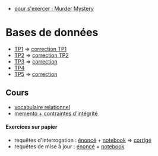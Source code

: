 * [pour s'exercer : Murder Mystery](https://edenmaths.gitlab.io/bcpst1/2022_23/INFORMATIQUE/12_sql/#sql-murder-mystery)

# Bases de données

* [TP1](TP1.md) => [correction TP1](https://notebook.basthon.fr/?kernel=sql&module=https%3A%2F%2Fraw.githubusercontent.com%2Fthfruchart%2Ftnsi%2Fmain%2F03%2Flivres.sql&ipynb=eJztWN1yG7cZfRXMehJaGkb8kSiKjK2OJcuyXdpOFLe9yHo04O5HEtUSoPFjm_HovrntEyS940X7BL3byXv1A3ZJLrmg1ISWM53pjEjtAh8OPuAcHAD8GESQJCrofv8xGIOmMdU06H68rrrySz2dQNANxlRexeI9D6qBEkZGtuyVeSeZJPQdROT7E6r0SPA390daT1S3VuNCQ1-Iq71-VrM3kDX1Nqn9YSDF-OE8StL3e0OmR6ZvFMhIcA1c70ViXNOjgTTRiEpd01yx2pgyXqvv1-ADjCcJ7LHJlPe_HIvYJLAFXMLeSVB7mNlOcF39tVNw7x55KbQdJsnzIl0S8ntYjsMGEuOf4DydgSInz056z169fpr-7ds_nf2GvnZ3Gzvk0WDAohFIgj1xMe5L10fChhx7sE-UaNrHSmo0GKl2d9d7CrQ0SkMcdAc0UbDWcSRiKHaqIIFIk0gYru_v7hBLXo6NYTjmyGgm-KULCLrNTjUQRk-MzgSVPc_Bs3C4xAk3id7UfpEnfNC1SYI8ubyyBELeaHSwpasc6XGCdQ-yEUcJVeph6NoPJB1DGJC-kDFILGyEwfEDPQIa4z9JlJ6iakIH8xW109clkg1H-uss7nje3wMUzjF-SfuVN--LeGpR8BMfYzpYEy9issqaS-kY536F5Os3v4X2Zol2y7QWRuGrmjNthaZt_USmMxsDSpPKBaD4Kp9IBRa1IADyHjOy_YGtSNgVzPvzUXtwuJ00bHuvNLDzkJ8LFTHOpyE_eXTx_NGfz3r4ROVf0ZySzyAXzOFWpcxTLMglr5mn7KnJh3DXEtsvSOy-olwRFNEknWlmKdj5fWUXM6UZ31p_7S311_6__u5Mfwdli4MVVf03ysNtfgw8wgIqyfm24vvurHd2-tqmUp1L7MnFqxdz7f3l6dnF2byi9-yPZ6Ry_kXla69yjrZU3tENytNZCiF_klDTB6lDfY6jRNJC_kq-xwFiAQg5xPcX1ExQdJS7oClOashPR9REIF3QYCBhaouAgw1JZ5LKGNulP8u3Bn7AItqXDBJyTmWU_pOG_CxhQhd68EYyDDyX2LPF_DeeyeTnXBL4yebo1hUyn8JM7XbJZDNZXhfZzC7j3PDLYcsJL0DaeS-H5jwUIR0dvkhLzzIwY8nTec7FMnKVvHILR-btg7oJl3lgHfWFfJ0C7tpRWquOghtZdlReuEh28M9NpELdId1tXsgWTinDRQ4k_Yk06_V61brR3G4yqBWz6X2inS6DdlucSy_f4bLibIPrfVHBDGP8cIAHNjmvZWx5Dj_YdA53qYS8B-SUSm5npSKkfcf7jYlj4H2JlyEX8FLg5fAxKAWMYwEl3-C4gNPYXk7IBK9iGdCJNEw7u6fkCU66yfG-SZCpt6YyMvauplzsY2GfLZHIHFL0IQt9jk_u9lMBNZFMu9jXdNwXGRgZC47VqgKDAT65jivpj7GJqB01UXhLZJibpglkqeJws-wuhBlCvhnZEX0G53JzfKtZrVJQXnVrlPgCVijyBPgo8-KUKfTns0apF6tEsR9qnXIvVi4Bb926JDxBmyTinyorGW9P6xK6a-s79FhfFSeKqT53aczdbrMdprOYuWOONcTHVA6piauZytOZcp6XY0RSMLfDwd6nNMEqsdlWM5srOyJk6T2s5LlViFtspD_NW1AV-Xyttb-dL9r2N_iitkmH2qUQ8kfKbSQfCDLxg5vkE0iGgKegTvvoq2a90WzUG63DZqgbnXanEI8cnSbpTEzSfzjUZXi9fli34Z2OF16CFlytNjg6CDVuE81VfBv-UsgxbiWr-Rw0jlx8qxjPyamQClYTb2bArc_riPixk7x4yfbB28xyExWLU8kqI4tiS0x5TW8gygNm-SqAdW4CW6fRC3d0sCi2pN6cW5Fk30iR6yJa6ya0XALeCWsebIK5E39r73xSe3teoYwkxm9vcTr7fR0uDFx-PYPrZ83jcIf0m9yW983Wpvumz-Rwf3tB03-507UhT_F2TE5HuByAmtwumh2USLt56Hyl0Q75cxpdkRMqpcj5Sn_ECwFnKLVCk3qrVXcO0zgM-WOwhwLHZDRisPA4G4gazLHRs07tT_4rte3OYWte-8vfYzYBgoQuI-pH9Wa97SL20fMMiTAzGCBl7giSzrRgyRKy3W40jg7a-86F2_8L3ncDQ6ureUFUYTU32mVTuIG_MqCjsQh4WAYssVuGcSQXYTxmlXHvaWslcEvbpTJK7TOBFNvve4xyk27W4ObyKW4K7V9lmG9WSoIrnHlI1AQi-8ZRbNZn3tofHWOmcOVOL_PC777tYWFC-dDQ4TzqGjvg_YHdJOy1b_lyOWZcyKDbvP4PqdK-DQ)
* [TP2](TP2.md) => [correction TP2](https://notebook.basthon.fr/?kernel=sql&module=https%3A%2F%2Fraw.githubusercontent.com%2Fthfruchart%2Ftnsi%2Fmain%2F03%2Flivres.sql&ipynb=eJzVW21T20gS_itTTtWye0VAr7bEhlwMOMFZwKwhubpap6ixPYA28sgZjUi4VD7f5V9c7aewf8N_7Hr0akkjW2Bgc1W8eMY9j3p6up9ujUafGyPiun5j67fPjQnheIw5bmx9_rIe9p_x6ylpbDUmmL0fex9pY73hewEbib5ecMUchvAVGaHfdrDPLz367sdLzqf-1uYm9TgZet77jWH0zcY52_z7e8Iocbf9D-4P58ybbCfCDH_cuHD4ZTAMfMJGHuWE8o2RN9nkl-csGF1ixjc59Z3NCXbopqJvkk9kMnXJhjO9psMfJt44cMkKcK5zxYi_AYr91PiyfltLPHmCjjwuZotivdAWGtAn0A-zJ2gMPx6lsxvio53uzkG3d7o_-8-vbzrFazU4C3xOxo2tc-z6pHDpkTcm85c96Rx0dk_R39DLfu8QBT6-IOxnEAAdRgF3PHo28gLKG1vqesML-DTg0TJHnxPUSJqcwfwDl1cMT_Ujn_jm1AWrwUjqTQZ8ykj4H48BwCcDPpoO-JXjuvCRgHld6AG9z4aYMTKgh93d_c7BgL9tH8y-9rudAVcVYx31AzBRgE4ABsa1TEXVB_wYM8cHsIkzuiSu-WLiUQEoFhKG2XZTNRRTVVtGU9cHdO9Nv320N-Cv3xx0O0cgYOkxLkEuRq8wi5HtFPn3ccAwHdsvQkXBQ0HA0lTN0AzVsDVTsUHhXr_TfjPg7YN2F1ANK1V293L2Byc4CFEVM0XFE49Bt_oCD0cbYjqGptqaqii6YiuWpQpVd3rdExiw3z3oHh-DEXQzhT30AtehkapGCjodB0PP8c0XYIp_TTxngxIOc9Rbuq5ZutJqGkpLG9B-b6fTP4VR7ZPdNpjZNqU2mNN2yrwhYdzOW9cEWNtWbatlWU1hhpe9N_2jbqc_4Hvtt10ws2q25qFfQpCBV8TwrRR-fA7eSh3CjNQcTVWzwcy6amqarbYG9KD9pt85Aq1fwgrO_g2mAYvYSgR_zBw6cqbYLWl-7uIAnI_redUB0jRapmVqarPVAmufdA97sHIn4B397hFAG6Z8DTUlxfZ9B0C1TGfTsHQwsalaVksHQx93Trug8cns60775DR0OFPmxloGOSXc4cacr9m60QIJS7XBFhaAwtodtftg3JPT2dfj_bZQVtXVdXTs4lFi6UPsMCdGz4zhwyJSzMZa3kEUHTQ2lKZmmQZcCKI7jOBLPnEhgJ9xPASuGrnY97cHYZCfMzwhgwYaemxMGHSqg8bzZ_yS4DH8Y8jn10C0gxDmKXadC7qFmHNxyX-O5J4DGTwDmg0_R9yQNmOKSNujafoxJIy0FZooE0vpI-ra5Ez8iVUaeuNroRn8jp9H7AJfjsNmQjJpR4lr0m9CyklboVHTloyAMsg8D0X9oYqxThEvpfIRPWXDyyyV08mu0KlEXdmoPIOVFYoYLZUPiS1tSfhtXh_FrNCnQHoZXp77ZOYRXJihxpSYdpSYMWceo0IdGV1mNs-zZlmniEUz6JBM02aZU2tZSEa06ZcFvi2rlPBvOiKk4WxKcjbOKdaqUKxE0ek3BaYuaxUzdzogI_DMWiUer2UtKblnoHmOLysWcn4qnlB_5pXlDDCvlaZUaJVPC5md8tmhrE6YLTJ10qSRrf8CWtKqlCkklMw6-bxSVifOM5lCSbqZCxFp1snpVbV00lSUflvISHPKbcZcvhlmpedQG-fK8C_v7rFYhiKdQW0rrZa11aplraJanquCueMPocJjhIN2A1qsDzkE3VNNsVTdtMK2Bh75VDGealaVsAY8ZtiqptcRtjTwD9sQ5c68cLGYjIR1U7NaNqSpRFgD1SqFdQhpy7SadYQh4Wq6YmmtvHCx9IwnaOqQYM2mOidsVQurAK7odl64WBnGwraiKqapGJk1oH6lxYovNl3TsKHVUjJktVJYaSng6NBfR9iCkNDVpt3KCxdrxFjnpgKlwdyiqPBTJay3oB6AZWnlhQuBGAuDjW3Ltsx5NawqYVjLVlNTbL2OcMuAHwN8b174EQrSYvkIvyL80kYUhUtLS2khI8g2F6tpdxZYZfpdCJVG8upQaZzXgpJWRQlUygIFKBGyt4VKOGJ1qJRBakFJa6zU7Am_lKEktloCFbNPLShpKZNCJdxUWkFFUo1Jy5DUGRLmKmklK-wWQqW8tjpUynq1oKSFTWqrhBMLUILtbgmVMmYtKGlFk0ClfFqeoMQZFkKlbLs6VMrFi6FuW5HV2ip98gSpG6h9fi5uqhkCuqfeBBEuPk3Z7Ea0RM25hqHOCpioicPdWbQG8Was3cuWKVxjHUW7E2hAw4owvtqAvu51j-LWGejRSxob-MwZo-3sq6gjHhCp2JsbuSGyDMiH30SNAf3HfqffibugeIch2_G8pKWovVopatfYuKU99hEMNuCviMcuyF-4Q7Qg-UY6ps4aqfoIjqrlHTVaMXAKqBh86PCjlfTF7j7PPBajKaCEbr22g9nv-Iq49-O3kQKxx0YuJ3PYOZfbLjpkTj7vsDkHT7w78ti4T0xpe25S8qcNyoqPG5QKtw1nP6B9fIUv4P8BQW-9a_gI83DE_dyYUP4I_huqsdRlIy0lWyYyrR_BlXWJK6_XYN-ys89uRszhPppihj4ExP0QrAU0DoEMhPgcrfUJnd3co-uvy5j7L4iDWIGD7i-dZJLyUFj1yVvVo7coFHiOyNs-n90w5xMS2y7hgh07I058oHbPHzmUXg94qCuEDkZHgcNhdX3EyWQKMjvt_uv2W_FoLpaJw4wnwZ4NhkEHOGAOYb7wj93ZjY-Z5CqpQuBeu-7sxpvO_gjVLutD0KkXedsrHIAXjdeSwXLpXTwmOKh9dWGMI49NMB1LzQGXFbvpyCcjJh6blIwBEnvkSjyWq74OzPAC1o5iRzrH8vLsiFtPWqFQmSQkS9Ebzm7c2MDeZIovqFPz0sS9kHjG47Ln3WqBKjfPqoN4TmlHODUJExeDIB2QLP8yhHmOF8Pi5Vl6YWkA3Vr_ivC6vR2qg-8uWMXQXGle84F7F2Xmw_rWy5sE_d1nME8Jd0cpEsZdDFFVc9zCbWVkcx-TCqmoPtBDFUhGzVo_fnQAvo1m_0XAWWOQAyKIyh9dFceJxN30Axf8sRqlMifuz99wJp3RXid6BjV8dMOvP9XVitKltWLp0lpcxb8KCIPZgDMdY8jyYVUROWnIia8CF6ZFGAhidgHGDXAkSzm-YFB1RiP2oSAL5fcD5pIrkSXp7Cs4jDMmhRIAo1MgA9_hkJWgbI3G74qzYREJAzJhw4Bdh-n3ePYNtHvlMcfjYb107GI6-8ZJmC58h4r0SdsQ2ugXLEpecfYlhOx7Q4_7UQ53iOOifW8yIbEKh2JGQuql4_rJo7XZzdih-Lu5c8mvjDx9SVaqLFixcnLE8kqW5ZKVXZIzCistv55s5aXMOe8J0iJC4hkSBXOeIlcp8hw5fcs8SY5S9qxHIE9z-Y6eH59Q9BG-FmSZ8iiCu8eQwqoZEz7cfWcvuqyEN6MvNrIHRHP0mXU-5jPi3P1c_uThkmbpSGGtnsJxwVJbdjKvdJ6uRkf5tJysS3L8rWbf97lrWX3Qqt5xrNtLLTxM9bCCC85M3UFs2cGiumd9HlJu8aGeu0kuOZnzgKIPlRmaG5CG_oS0xciHYPYnpElIySI5icwwggQFmZ6sI0KRH0ynzJlEhbTYUw-GLtzt3EdW2OuCvY8eLz3oq6UH_Q7pYTm51yPzWrz8_8y3981oD0FV90sYDxXarRqhHUY2DkvDJLBhKX3EmSPuoMUzBPAQcQftTi_xcHbDRcm-OOZBjxHzXPe74QAY2Ovvdfpo558CXUoJxmqUYNShBFmxVOYFKQ8U2ETCAkU6KTDH90kJt0iStXnhNgFfj5Lqh3tNTlrKMw9FCVaNkx3phlpyPwhxD_fq0f6ZOfsGhAJB5dGx4_tkAhyCfhShhqaeD3f0EIDhufGfKm8j0RbyKDonDKPZzQV2Iwxc3ttLDpZEN9Qw03C_L94jEwpfLWOiuzPPevJAM77cvRFR_jRKbjdQehYlAZ4mhpWxT3M18mrWeYEwfqSZHIouvHd3CH6yh13X-4iv88eWC4IvwXGwuLhY1s5kGj6MWyB_QNBr8f4DeNZYPMc-94K8fPGVuoptx9xJ4-KYdEsyJyV97-01Hr1HO2EAhI65NvvKCaMOePj8AeW_9k2u_EO8midoF753NL--aeei46oL0SROsDqoxFNqgS5-m2jR3idffHR0MXB-s3QJVI0XeRY4ZskMudOpd3-vowbFyuiGBq47T1jvvrzLXbIRvYbuT8lItCjECSD5H1wAg6QD7HR9Fnee_HoAnS6mFwHQZCz1BXSiw3PxWDKqzJLG2cShHmtsaV_-B3Gv-RQ)
* [TP3](TP3.md) => [correction](TP3%20SQL%20corrige%20GP.ipynb)
* [TP4](TP4.md)
* [TP5](TP5.md) => [correction](https://notebook.basthon.fr/?kernel=sql&module=https%3A%2F%2Fraw.githubusercontent.com%2Fthfruchart%2Ftnsi%2Fmain%2F03%2Flivres.sql&ipynb=eJzNWttuG8kR_ZUGDSxtwJbijRdItLYD3WzJq5tt2QGyNIzmTJPsqKeb6oss2hAQ5Cn7kod8QZInKw_JRxD5r5zuHkpDTpG73n0JsLapmeru6qpTVeeI-6lTCKVcZ-P7T51KeF5yzzsbn67up-fv_WQsOhudituz0nzQnfsdZ4It4rPjcGGlZfxCFOz7Le78yOh3d0fej93G-ro2XvSNOVvr5zdrA7v-uzNhtVBP3Ln6amBN9WRmbPmHtaH0o9APTtjCaC-0XytMte5HAxuKEbd-3Wsn1ysu9fqvfr0uLkU1VmJNjie6_1VlyqDEL9hOyQsr3Bocu9e5uv-lkbhzhx0ZH2_Lar_YBuvpO3iO2wtW4j-j9fRaOLa1v3Wwf3y6N_3Lyze7P-ss7PpwbdtUldCFsGzMLZteF0iFYEELZsV5mP7L5yO59gzeeOltcsOb4PDAMYPk8SE-wF0btJ9eu0VnOt4G50XZ2cAHARcKa5Sa_bzgamFK0XTz9e7B7vZpfXBPP3t1fMhSkPHDi-P9o9m57PgoP1-Trq-f1E_TD99iP4SzCF4a_b4weN7ZePjN_Y4Jfhx8hmz-PPMim4v3yGVQftn6m_uJS78-VoAAliZP4ajReI0FTHi2W41lfHiAOL0yfeNd_vzWTFLsENDnQcF9YeML9lYKqdheTE1crjg7jG8OrWM7XCnzgU-S3cn0MwLx3FhpPB5wdqK4nn6OOcOuTmpsjjDx4oxtcWuzM6o7_cGjfiRyld14JlXyIZ4zvS6l5j296fDaysv6_FPLAXPPlTwP9UW2YzmkddtAh7D9YOHVJrDCvuN2eq2lhuVzbod4HXjc6ASf-BBJV3gRhLUiP5WXPT39AbiWZdqcvUD6NVes7AbNBibkE_c4shUP3AtWiQvUIjKTgj_ylULsH3veB0oLxZ170kv5GVheiV6H9Y0thcXDh73O08d-JHiJfyxzfoKC76VtHuB6Q73BrByO_LfZ7mnK52MU_FP8ZeNf9dq-KSdxC_wpnxLphmVZr6mNbtNPvyPgQBnS8GhbNuFC7tOED2FAwqlttwJe9DXbcGvbrYIfvSsFR2LfOXi23y-BK2E4B9_2-xmcycAvwpu-URvuDbv1Gn_rCfJP0XPn-v_Vu585Eb5e270dAaUIl3L6uWoMg7vnQbIxlljO0BCVxGCMGRpbUcmEpyLhEru6B7NV99IK5i2mRTbHuhpWNwNER_zcDJE1tq9LWeSa2mAl8s8KbM7d_bgeJY6RzH6_t_tq98YPnpzGmC5lWnZ0fMr2j1aPoy8YP83p09P56Nlcykfhw92FgcXmJhb7iSPrHj2zHv3CmfVo9cyKoNuMOAtW1MArzpToA-kTVK3WaO9n0janQzESHxMPOJGFF_VYOzSax9QG28f-6alRqN40oo6C9CnxHhfGq1f8AunPCw94sFLYXMUAAcfQO5LIxVmaCodoe0oASHF5hTTHrbeEVVKzTSUuOZ5Y3Ml_RKr4yAo9Ejjs0TcP08mHxuLk7v4F12wf_hSjnt62RrqMWxchJlzBVfSmu1_moRr7CchmXGlsdvO5jSc5tuvGiAIHe3LzA3NbTa_NePrPFNVDAA8FsWUuuJ3UA9fGE11sRLziH80FrEx_wnZkgZvuiMgmU1SLkRQ6RZWdmnRx9pyDocKZ2Xk9_fC3v3mEVQD8yyCLkfE-D9HtETwQPMRVBxh_7C2upr3UmTtYU0w_x727eZLEwkZf9PhTSNx8e4SOHvstYg2eC0dyKgVmmGQHgts6OmV9xixjx3YY4oCKvRGb_TEM8aKn36A2cTEHP2GMhoDgwdG3wlYoXzx9jai6lKkc4Nj10S5cMjuIYwWPh4kidad_VaKGgY1s6oTbB6VQ079HllrFSAW0IFxLqnxbPp6g7JtuRkTEOOPRH8T0PxFJylyIMr3BNHGFjMQ4v9cm5kVJK0PFtqUtAg6N0ys5d2QcelsFm82AFoXBMDA1TBFQI1UduLd8yPvAbUbBVihLofsWdL-uGxhzXGg8Mi6u2MNkFbaLKY6TQUkWWBlWHBlb1VFDuGJBMRnJvOcxy7fWGheyLsMiBZc5UViR8b0jLmpMHBnosB3hnJhbDjQPZRQBicS-MlWEvDUM0ojHwJyOIpx44SXCZQYRWkMAuwJhiBUmM01JcMRnXVNVBEzEPsGAnjGUlLiFYirF84Bx7xN04NqWjX0js4Fn6E-hrsUTFaJpdxRi0bjbtA459JmoeYYOEdGIb4Ubxt7W3eMlWg1uecsbVJf3XbCJgnaPy4mLyJurtHjg60SDIr7qBvYa9TISNkYth2ITbQZRgLJCd8a4mwvHQRcdNgyVqAOBm0FZpgoCdEbc160qMo9UMMMZ42Y7Jl4xw76UGM1wHpuwGKwyTlyEK0Tv85XgmYizULAbcppv8AJL832FG9sUGFmW8Ijb2BL_-7dSjjHxjUzeVhHJHCvSdbOXRsW-hyaLpo9tHTUQtgAvU_euWSfKRZBYLjaVceCVKQwv4H6QLs3viDahayFwyKf_TpIzJDo0txOK689V3QLqAjvlVd9EaJwYNam4H8UggNPnocFUyBwFzUhNUr5ORAkgn0z_gQQByW_6ErW4qYbgxH5UuXjFgcRdJCKIfpBbXho9zHXFYIBPCbiYa2htjueGcZOfPV6pXGWYFnoAPplSBSgkQO4ELep2E9Jg86bqJ9AhyjKqpNj2ylDTIBe7d8RNGlHHsFT1vAHUABcpZiIwfiJSItTwpoWHYRYPueqhv_4UC8WKiOVUODXA2VjYMqSNnUdY-G2ZegNP_m8k2I-yF0INRDazQnwssBuapi-yHcIqsR9SYc2zobZJZkf0wW221LbL7IkUIQSbatuR7KptNs-2yJu22VfbjGZjxHaZnZHXarA1OmwEe1utPxtsjhDZTXa3RO8usj1ilxn7a79qsUHy1svYYds4skXilCZ7pOO6jE3Sv1rI7JJKHcU2CShQ7JM8asZGl6Bhnp22jUi22jYj2WvbbIHNkpXQYrdUlG7YLvlyjv22LVawYTpbi-yYruAGW6Y6RWLP5Mo2m6ZwPseuiRrJbJvocTX7Jqp4GRunf61Ws3O6ihtsfckcmGPvbZtFNv8jv_RqsHu64ufZ_qrdavZPbtNUA6RBUgfkm6ZaWHF8Uz0QA25BTbQtVqgLaoK01AaJyLb6WN6q5tUIGYq2OqExsqBWlpdZS72Q9bCoZoh4tNUNdVFC7dAXWFA_baOGGqJTuUIdUZ411BId-Xn1tIR6zKspGueL6ooIJqG2loWciMyiGqMjvKjOiMTfqrX2y1v1RkZzuZprm8_U3YraXlR7K5kD3XRbarBtRqlDcrNlapGOdFM90i02q0livtbqkkpyW20SZCKpT2LfphollkGdEsm4UatUCufUK3nLRTVLlhChbqkJF9UuHeyW-iUYQKC-kVmujimAL1HLbVNKPdOTIqrpn1QCSV2TIV5U222j1eqbdCyr8eVjK6nzxusv_cboi74nob5u0EGp5hcW767ezR3Zyf8XhxuLIv6koaOwkzuPv1IopYPUnLyvH75-eYCHCoQ4oFvUVlfwSfcHkSThtEe3P7wHwoztbHx99T-lQYUI)

## Cours
* [vocabulaire relationnel](COURS1-VOCABULAIRE-RELATION.pdf)
* [memento + contraintes d'intégrité](COURS2-CONTRAINTES-SQL.pdf)

#### Exercices sur papier
  - requêtes d'interrogation : [énoncé](SQL-SELECT.pdf) + [notebook](https://notebook.basthon.fr/?kernel=sql&ipynb=eJylkk1uwjAQha9imUVBmgUJPylhBVUWSIgKCN0UhEzsIkRi08RRoYgL9CY9BxerjU0hqKyazYyfZ743E3mPIxbHGfZf9zhhklAiCfb3Bzjpc7nbMOzjhKRrKj44BpyJPI20ViqVUJdkLEOUISo4P36r3EejYDg5foXBGNGHFZcsTcWSyJXg-AAFDyzTPJOMYl8l7MYxEpRduz2Ngk4YoLDT7QdoWyYI9QYhTDkqfouTPuWV9pQXWnbl6E4LvdfyedflHopdoaa8NxgHo1Arz2iLXjr9ifonZQecCqCyC64ONRPqJjTMXRNaOnjq1C5idr-YlqlxquBUT4ljBQU2Qg1qJqnbG0t3mucWTyc3Dp_XgzoW4YKB6AEtRfV6UDthFAUatq4Fj7ZBl5oNtU_LbKm9z5tW7aDuxceD87CeIqnKtnoCbMuiXL-feSRyLrHvAha53ORSv9rZfx7VX3Sex3HRYAYFgzVLOYuzDYv0iZNEk7L3WMHoKtvEZDe34njYV2JM-DIny3PVQc3EF28iTYhyq18O82TFRarWO_wAG6j4og) => [corrigé](https://github.com/thfruchart/tnsi/blob/main/03/SQL-Select_CORRECTION.ipynb)
  - requêtes de mise à jour : [énoncé](SQL-MiseAJour.pdf) + [notebook](https://notebook.basthon.fr/?kernel=sql&ipynb=eJylk9Fu2jAUhl_FMjeJ5AsSaDPCFa3cCo3RNaSTqlEhN_Eq1sRmsaNBES_Qp9jtnoMX2zE2LWknNGm58fHxf77_HMtZ44wXhcLx1zUuuWY50wzH6w3Z5Wd6teA4xiWrHnP5U2CClayrzORarRY6Y4orlHOUSyG2vyGOUUKvb7bPKZ2YfDlXHG1_oe9QhTek4YF1VSvNcxxDwN84ZjLnh27nCR2kFKWDsxFFS48hNByn9JIm6HMy_DRIbtFHekumAjW_-xfdVPj9qWhgVl72j5j8GObpoJv3pQcW7w_5kcKLq4QOL8emIY_5cK0XNKHjc7hXGN8_rs8aepjTt31PxXA8oUlqXK_QEn0ZjG5A4AUk8AnyQhKapWOXrl1O7Nkp6Zklgl2_iVm9YHpWE7RJ0N4FgUsA2CY6pGODrjtx9OB0XxKZ4I3D02GjgUOExEJMg44CtRHp7DBAISdO1yMfXIGR2gmNT89Oabz3k7Zdo-GrT0T2zUZAAmUf3iVf8qzWcylmmayFxnFAsKz1otbmV7r7n5f-N7qoi6JpcEcaBo-8ErxQC56ZnWClIakfBcDyuVoUbDVzycn1CJIFEw81e9irNtCTuP8mq5KBW_d1MyvnQlY4Djd_AKMjHRw)
